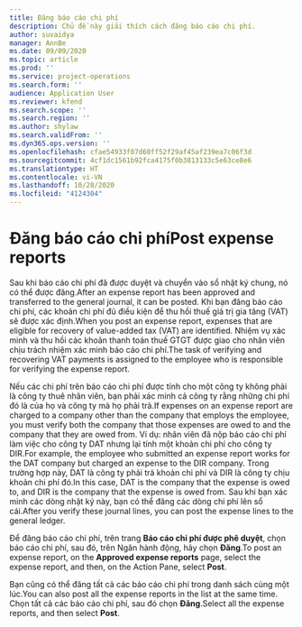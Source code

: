 ```yaml
---
title: Đăng báo cáo chi phí
description: Chủ đề này giải thích cách đăng báo cáo chi phí.
author: suvaidya
manager: AnnBe
ms.date: 09/09/2020
ms.topic: article
ms.prod: ''
ms.service: project-operations
ms.search.form: ''
audience: Application User
ms.reviewer: kfend
ms.search.scope: ''
ms.search.region: ''
ms.author: shylaw
ms.search.validFrom: ''
ms.dyn365.ops.version: ''
ms.openlocfilehash: cfae54933f07d60ff52f29af45af239ea7c06f3d
ms.sourcegitcommit: 4cf1dc1561b92fca4175f0b3813133c5e63ce8e6
ms.translationtype: HT
ms.contentlocale: vi-VN
ms.lasthandoff: 10/28/2020
ms.locfileid: "4124304"
---
```

# <a name="post-expense-reports"></a><span data-ttu-id="6679f-103">Đăng báo cáo chi phí</span><span class="sxs-lookup"><span data-stu-id="6679f-103">Post expense reports</span></span>

<span data-ttu-id="6679f-104">Sau khi báo cáo chi phí đã được duyệt và chuyển vào sổ nhật ký chung, nó có thể được đăng.</span><span class="sxs-lookup"><span data-stu-id="6679f-104">After an expense report has been approved and transferred to the general journal, it can be posted.</span></span> <span data-ttu-id="6679f-105">Khi bạn đăng báo cáo chi phí, các khoản chi phí đủ điều kiện để thu hồi thuế giá trị gia tăng (VAT) sẽ được xác định.</span><span class="sxs-lookup"><span data-stu-id="6679f-105">When you post an expense report, expenses that are eligible for recovery of value-added tax (VAT) are identified.</span></span> <span data-ttu-id="6679f-106">Nhiệm vụ xác minh và thu hồi các khoản thanh toán thuế GTGT được giao cho nhân viên chịu trách nhiệm xác minh báo cáo chi phí.</span><span class="sxs-lookup"><span data-stu-id="6679f-106">The task of verifying and recovering VAT payments is assigned to the employee who is responsible for verifying the expense report.</span></span>

<span data-ttu-id="6679f-107">Nếu các chi phí trên báo cáo chi phí được tính cho một công ty không phải là công ty thuê nhân viên, bạn phải xác minh cả công ty rằng những chi phí đó là của họ và công ty mà họ phải trả.</span><span class="sxs-lookup"><span data-stu-id="6679f-107">If expenses on an expense report are charged to a company other than the company that employs the employee, you must verify both the company that those expenses are owed to and the company that they are owed from.</span></span> <span data-ttu-id="6679f-108">Ví dụ: nhân viên đã nộp báo cáo chi phí làm việc cho công ty DAT nhưng lại tính một khoản chi phí cho công ty DIR.</span><span class="sxs-lookup"><span data-stu-id="6679f-108">For example, the employee who submitted an expense report works for the DAT company but charged an expense to the DIR company.</span></span> <span data-ttu-id="6679f-109">Trong trường hợp này, DAT là công ty phải trả khoản chi phí và DIR là công ty chịu khoản chi phí đó.</span><span class="sxs-lookup"><span data-stu-id="6679f-109">In this case, DAT is the company that the expense is owed to, and DIR is the company that the expense is owed from.</span></span> <span data-ttu-id="6679f-110">Sau khi bạn xác minh các dòng nhật ký này, bạn có thể đăng các dòng chi phí lên sổ cái.</span><span class="sxs-lookup"><span data-stu-id="6679f-110">After you verify these journal lines, you can post the expense lines to the general ledger.</span></span>

<span data-ttu-id="6679f-111">Để đăng báo cáo chi phí, trên trang **Báo cáo chi phí được phê duyệt**, chọn báo cáo chi phí, sau đó, trên Ngăn hành động, hãy chọn **Đăng**.</span><span class="sxs-lookup"><span data-stu-id="6679f-111">To post an expense report, on the **Approved expense reports** page, select the expense report, and then, on the Action Pane, select **Post**.</span></span>

<span data-ttu-id="6679f-112">Bạn cũng có thể đăng tất cả các báo cáo chi phí trong danh sách cùng một lúc.</span><span class="sxs-lookup"><span data-stu-id="6679f-112">You can also post all the expense reports in the list at the same time.</span></span> <span data-ttu-id="6679f-113">Chọn tất cả các báo cáo chi phí, sau đó chọn **Đăng**.</span><span class="sxs-lookup"><span data-stu-id="6679f-113">Select all the expense reports, and then select **Post**.</span></span>
